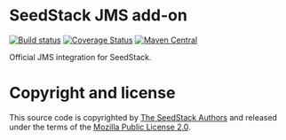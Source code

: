 # SeedStack JMS add-on

[![Build status](https://travis-ci.org/seedstack/jms-addon.svg?branch=master)](https://travis-ci.org/seedstack/jms-addon) [![Coverage Status](https://coveralls.io/repos/seedstack/jms-addon/badge.svg?branch=master)](https://coveralls.io/r/seedstack/jms-addon?branch=master) [![Maven Central](https://maven-badges.herokuapp.com/maven-central/org.seedstack/seed-jms/badge.svg?style=flat)](https://maven-badges.herokuapp.com/maven-central/org.seedstack/seed-jms)

Official JMS integration for SeedStack.

# Copyright and license

This source code is copyrighted by [The SeedStack Authors](https://github.com/seedstack/seedstack/blob/master/AUTHORS) and
released under the terms of the [Mozilla Public License 2.0](https://www.mozilla.org/MPL/2.0/). 
